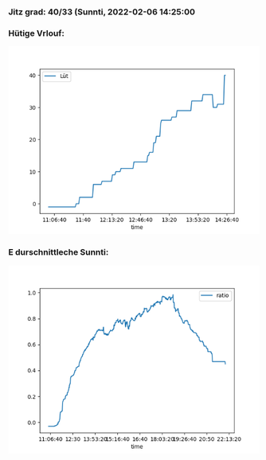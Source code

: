 ### Jitz grad: 40/33 (Sunnti, 2022-02-06 14:25:00

### Hütige Vrlouf:
![Graph](Today.png)

### E durschnittleche Sunnti:
![Graph](Sunnti.png)